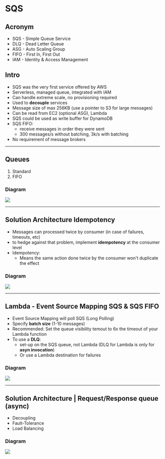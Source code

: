 # SQS

## Acronym
* SQS - Simple Queue Service
* DLQ - Dead Letter Queue
* ASG - Auto Scaling Group
* FIFO - First In, First Out
* IAM - Identity & Access Management

## Intro
* SQS was the very first service offered by AWS
* Serverless, managed queue, integrated with IAM
* Can handle extreme scale, no provisioning required
* Used to **decouple** services
* Message size of max 256KB (use a pointer to S3 for large messages)
* Can be read from EC2 (optional ASG), Lambda
* SQS could be used as write buffer for DynamoDB
* SQS FIFO:
  * receive messages in order they were sent
  * 300 messages/s without batching, 3k/s with batching
* No requirement of message brokers
  
---

## Queues
1) Standard
2) FIFO

### Diagram

[<img src="https://i.imgur.com/TMoMj6f.png">](https://i.imgur.com/TMoMj6f.png)
  
---

## Solution Architecture Idempotency
* Messages can processed twice by consumer (in case of failures, timeouts, etc)
* to hedge against that problem, implement **idempotency** at the consumer level
* Idempotency:
  * Means the same action done twice by the consumer won't duplicate the effect
  
### Diagram
[<img src="https://i.imgur.com/opP8ye9.png">](https://i.imgur.com/opP8ye9.png)

---

## Lambda - Event Source Mapping SQS & SQS FIFO
* Event Source Mapping will poll SQS (Long Polling)
* Specify **batch size** (1-10 messages)
* Recommended: Set the queue visibility temout to 6x the timeout of your Lambda function
* To use a **DLQ**:
  * set-up on the SQS queue, not Lambda (DLQ for Lambda is only for **asyn invocation**)
  * Or use a Lambda destination for failures

### Diagram
[<img src="https://i.imgur.com/n96KLUR.png">](https://i.imgur.com/n96KLUR.png)

---

## Solution Architecture | Request/Response queue (async)
* Decoupling
* Fault-Tolerance
* Load Balancing

### Diagram
[<img src="https://i.imgur.com/xjYpJDL.png">](https://i.imgur.com/xjYpJDL.png)

